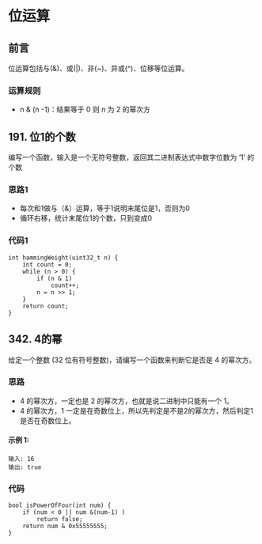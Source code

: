 # 位运算
## 前言
位运算包括与(&)、或(|)、非(~)、异或(^)、位移等位运算。

### 运算规则
- n & (n -1)：结果等于 0 则 n 为 2 的幂次方

## 191. 位1的个数
编写一个函数，输入是一个无符号整数，返回其二进制表达式中数字位数为 ‘1’ 的个数

### 思路1
- 每次和1做与（&）运算，等于1说明末尾位是1，否则为0
- 循环右移，统计末尾位1的个数，只到变成0

### 代码1
```
int hammingWeight(uint32_t n) {
    int count = 0;
    while (n > 0) {
        if (n & 1)
            count++;
        n = n >> 1;
    }
    return count;
}
```
## 342. 4的幂
给定一个整数 (32 位有符号整数)，请编写一个函数来判断它是否是 4 的幂次方。

### 思路
- 4 的幂次方，一定也是 2 的幂次方，也就是说二进制中只能有一个 1。
- 4 的幂次方，1 一定是在奇数位上，所以先判定是不是2的幂次方，然后判定1是否在奇数位上。

#### 示例 1:
```
输入: 16
输出: true
```

### 代码
```
bool isPowerOfFour(int num) {
    if (num < 0 || num &(num-1) )
        return false;
    return num & 0x55555555;
}
```
